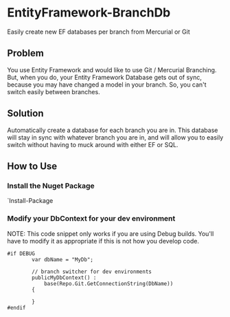 EntityFramework-BranchDb
========================

Easily create new EF databases per branch from Mercurial or Git

## Problem

You use Entity Framework and would like to use Git / Mercurial Branching.   But, when you do, your Entity Framework Database gets out of sync, because you may have changed a model in your branch.  So, you can't switch easily between branches.

## Solution

Automatically create a database for each branch you are in.  This database will stay in sync with whatever branch you are in, and will allow you to easily switch without having to muck around with either EF or SQL.


## How to Use

### Install the Nuget Package
`Install-Package

### Modify your DbContext for your dev environment

NOTE: This code snippet only works if you are using Debug builds.  You'll have to modify it as appropriate if this is not how you develop code.

    #if DEBUG
            var dbName = "MyDb";
            
            // branch switcher for dev environments
            publicMyDbContext() :
                base(Repo.Git.GetConnectionString(DbName))
            {
    
            }
    #endif
